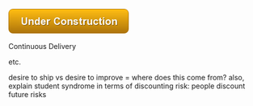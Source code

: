 ![Under Construction](images/uc.png)




Continuous Delivery

etc.

desire to ship vs desire to improve = where does this come from?
also, explain student syndrome in terms of discounting risk: people discount future risks 